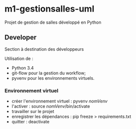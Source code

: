# m1-gestionsalles-uml
Projet de gestion de salles développé en Python

## Developer
Section à destination des développeurs

Utilisation de :
- Python 3.4
- git-flow pour la gestion du workflow;
- pyvenv pour les environnements virtuels.

### Environnement virtuel
- créer l'environnement virtuel : pyvenv _nomVenv_
- l'activer : source _nomVenv_/bin/activate
- travailler sur le projet
- enregistrer les dépendances : pip freeze > requirements.txt
- quitter : deactivate
